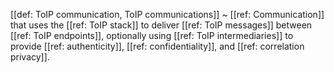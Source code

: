 [[def: ToIP communication, ToIP communications]]
~ [[ref: Communication]] that uses the [[ref: ToIP stack]] to deliver [[ref: ToIP messages]] between [[ref: ToIP endpoints]], optionally using [[ref: ToIP intermediaries]] to provide [[ref: authenticity]], [[ref: confidentiality]], and [[ref: correlation privacy]].

